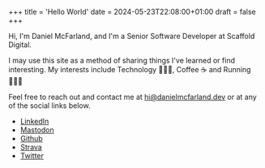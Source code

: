+++
title = 'Hello World'
date = 2024-05-23T22:08:00+01:00
draft = false
+++

Hi, I'm Daniel McFarland, and I'm a Senior Software Developer at Scaffold Digital.

I may use this site as a method of sharing things I've learned or find interesting. My interests include Technology  👨🏼‍💻‍, Coffee ☕️ and Running 🏃🏼‍♂️

Feel free to reach out and contact me at <a href="mailto:hi@danielmcfarland.dev">hi@danielmcfarland.dev</a> or at any of the social links below.


- [LinkedIn](https://www.linkedin.com/in/daniel.a.mcfarland/)
- [Mastodon](https://mastodon.social/@danielmcfarland/)
- [Github](https://github.com/danielmcfarland/)
- [Strava](https://www.strava.com/athletes/69023309/)
- [Twitter](https://twitter.com/daniel.mcf/)